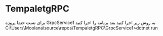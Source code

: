 # TempaletgRPC
برای تست حتما پروژه GrpcService1  به روش زیر  اجرا کنید بعد برنامه را اجرا کنید
C:\Users\Moolana\source\repos\TempaletgRPC\GrpcService1>dotnet run
